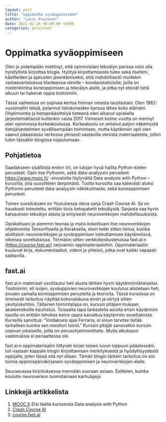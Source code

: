 ```yaml
---
layout: post
title: "oppimatka syväoppimiseen"
author: "Lassi Puurunen"
date: 2021-02-26 00:00:00 +0300
categories: perusteet
---
```


# Oppimatka syväoppimiseen

Olen jo pidempään miettinyt, että opinnoistani tekoälyn parissa voisi olla hyödyllistä kirjoittaa blogia. Hyötyä kirjoittamisesta tulee sekä itselleni, käsitteiden ja ajatusten jäsentämiseksi, että mahdollisesti muillekin vastaavanlaisessa tilanteessa oleville – koodaustaitoisille, joilla on mielenkiintoa koneoppimisen ja tekoälyn alalle, ja jotka nyt etsivät tietä alkuun tai hakevat oppia tositoimiin.

Tässä vaiheessa on sopivaa kertoa hieman omasta taustastani. Olen 1982-vuosimallin tekijä, pelannut tietokoneiden kanssa lähes koko elämäni. Ohjelmointia ja tietojenkäsittelyä tieteenä olen alkanut opiskella järjestelmällisesti kuitenkin vasta 2017. Viimeiset kolme vuotta on mennyt alan opinnoissa korkeakoulussa. Korkeakoulu on antanut paljon näkemystä tietojärjestelmien syvällisempään toimintaan, mutta käytännön opit olen saanut pääasiassa verkossa yleisesti saatavilla olevista materiaaleista, joihin tulen tässäkin blogissa nojautumaan.

## Pohjatietoa

Saadakseen sisällöstä eniten irti, on lukijan hyvä hallita Python-kielen perusteet. Opin itse Pythonin, sekä data-analyysin perusteet https://www.mooc.fi/ -sivustolta löytyvältä Data analysis with Python – kurssilta, jota suosittelen lämpimästi. Tuolta kurssilta saa kätevästi aluksi Pythonin perusteet data-analyysin näkökulmasta, sekä koneoppimisen perusteet.

Toinen suositukseni on Youtubessa oleva sarja Crash Course AI. Se on hauskasti toteutettu, erittäin tiivis tietopaketti tekoälystä. Sarjasta saa hyvin katsauksen tekoälyn alasta ja erityisesti neuroverkkojen mahdollisuuksista.

Opiskeltuani jo aiemmin teoriaa ja myös kokeiltuani itse neuroverkkojen ohjelmointia Tensorflowlla ja Keraksella, etsin hetki sitten tietoa, kuinka aloittaisin neuroverkkojen ja syväoppimisen toteuttamisen käytännössä, oikeissa sovelluksissa. Törmäsin sitten verkkokeskusteluissa fast.ai:n (https://course.fast.ai/) tarjoamiin oppimateriaaleihin. Oppimateriaaliin kuuluvat kirja, dokumentaatiot, videot ja yhteisö, jotka ovat kaikki vapaasti saatavilla.

## fast.ai

fast.ai:n materiaali osoittautui heti alusta lähtien hyvin käytännönläheiseksi. Tositoimiin, eli isojen, syväoppivien neuroverkkojen koulutus aloitetaan heti, sivuten samalla koneoppimisen perusteita ja teorioita. Tässä kurssissa on ilmeisesti tarkoitus näyttää kokonaiskuva ensin ja siirtyä sitten yksityiskohtiin. Tällainen toimintatapa on, kurssin pitäjien mukaan, akateemikoille kauhistus. Toisaalta tapa tarkastella asioita ensin käytännön tasolla on erittäin tehokas keino oppia kaivattua käytännön soveltamista. Kurssilla sanottua: ”Voidaksesi ajaa Ferraria, ei sinun tarvitse tietää tarkalleen kuinka sen moottori toimii.” Kurssin pitäjät sanovatkin kurssin sopivan jokaiselle, joilla on perusohjelmointitaito. Muita alkutason vaatimuksia ei periaattessa ole.

fast.ai:n oppimateriaaliin liittyvän kirjan toisen luvun loppuun päästessäni, tuli vastaan kappale blogin kirjoittamisen merkityksestä ja hyödyllisyydestä oppijalle, joten tässä sitä nyt ollaan. Tämän blogin tärkein tarkoitus on siis toimia oppimispäiväkirjanani syväoppimisen ja neuroverkkojen alalle.

Seuraavassa kirjoituksessa mennään suoraan asiaan. Esittelen, kuinka koulutin neuroverkon tunnistamaan karhulajeja.

## Linkkejä artikkelista

1. [MOOC.fi](https://www.mooc.fi/) Etsi täältä kursseista Data analysis with Python
2. [Crash Course AI](https://thecrashcourse.com/courses/ai)
3. [course.fast.ai](https://course.fast.ai/)
